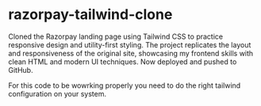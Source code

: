 # razorpay-tailwind-clone
Cloned the Razorpay landing page using Tailwind CSS to practice responsive design and utility-first styling. The project replicates the layout and responsiveness of the original site, showcasing my frontend skills with clean HTML and modern UI techniques. Now deployed and pushed to GitHub.

For this code to be wowrking properly you need to do the right tailwind configuration on your system.
